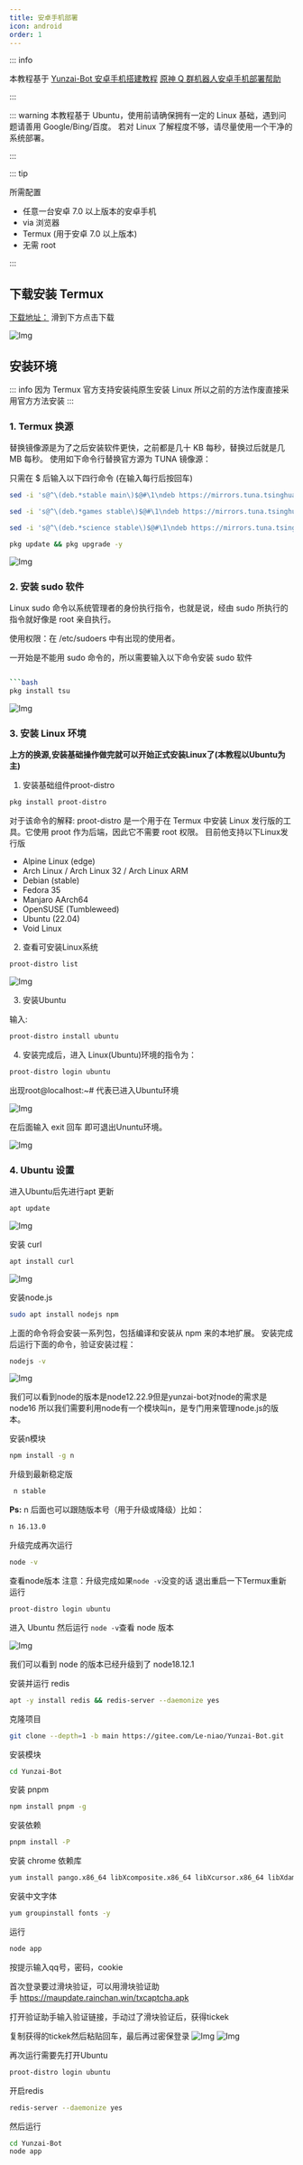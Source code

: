 ```yaml
---
title: 安卓手机部署
icon: android
order: 1
---
```

::: info

本教程基于 [Yunzai-Bot 安卓手机搭建教程](https://www.bilibili.com/read/cv15126105)
[原神 Q 群机器人安卓手机部署帮助](https://www.bilibili.com/read/cv17479494)

:::

::: warning
本教程基于 Ubuntu，使用前请确保拥有一定的 Linux 基础，遇到问题请善用 Google/Bing/百度。
若对 Linux 了解程度不够，请尽量使用一个干净的系统部署。

:::

::: tip

所需配置

- 任意一台安卓 7.0 以上版本的安卓手机
- via 浏览器
- Termux (用于安卓 7.0 以上版本)
- 无需 root

:::

## 下载安装 Termux

[下载地址：](https://f-droid.org/packages/com.termux/)
滑到下方点击下载

![Img](./assets/README.md/img-20221120172054.png)

## 安装环境

::: info
因为 Termux 官方支持安装纯原生安装 Linux 所以之前的方法作废直接采用官方方法安装
:::

### 1. Termux 换源

替换镜像源是为了之后安装软件更快，之前都是几十 KB 每秒，替换过后就是几 MB 每秒。
使用如下命令行替换官方源为 TUNA 镜像源：

只需在 $ 后输入以下四行命令 (在输入每行后按回车)

```bash
sed -i 's@^\(deb.*stable main\)$@#\1\ndeb https://mirrors.tuna.tsinghua.edu.cn/termux/termux-packages-24 stable main@' $PREFIX/etc/apt/sources.list
```

```bash
sed -i 's@^\(deb.*games stable\)$@#\1\ndeb https://mirrors.tuna.tsinghua.edu.cn/termux/game-packages-24 games stable@' $PREFIX/etc/apt/sources.list.d/game.list
```

```bash
sed -i 's@^\(deb.*science stable\)$@#\1\ndeb https://mirrors.tuna.tsinghua.edu.cn/termux/science-packages-24 science stable@' $PREFIX/etc/apt/sources.list.d/science.list
```

```bash
pkg update && pkg upgrade -y
```

![Img](./assets/README.md/img-20221121102748.png)

### 2. 安装 sudo 软件

Linux sudo 命令以系统管理者的身份执行指令，也就是说，经由 sudo 所执行的指令就好像是 root 亲自执行。

使用权限：在 /etc/sudoers 中有出现的使用者。

一开始是不能用 sudo 命令的，所以需要输入以下命令安装 sudo 软件

```bash

```bash
pkg install tsu
```

![Img](./assets/README.md/img-20221121103341.png)

### 3. 安装 Linux 环境

**上方的换源,安装基础操作做完就可以开始正式安装Linux了(本教程以Ubuntu为主)**

1. 安装基础组件proot-distro

```bash
pkg install proot-distro
```

对于该命令的解释:
    proot-distro 是一个用于在 Termux 中安装 Linux 发行版的工具。它使用 proot 作为后端，因此它不需要 root 权限。
    目前他支持以下Linux发行版

- Alpine Linux (edge)
- Arch Linux / Arch Linux 32 / Arch Linux ARM
- Debian (stable)
- Fedora 35
- Manjaro AArch64
- OpenSUSE (Tumbleweed)
- Ubuntu (22.04)
- Void Linux

2. 查看可安装Linux系统

```bash
proot-distro list
```

![Img](./assets/README.md/img-20221121104808.png)

3. 安装Ubuntu

输入:

```bash
proot-distro install ubuntu
```

4. 安装完成后，进入 Linux(Ubuntu)环境的指令为：

```bash
proot-distro login ubuntu
```

出现root@localhost:~# 代表已进入Ubuntu环境

![Img](./assets/README.md/img-20221121110118.jpg)

在后面输入 exit 回车 即可退出Ununtu环境。

![Img](./assets/README.md/img-20221121110204.png)

### 4. Ubuntu 设置

进入Ubuntu后先进行apt 更新

``` bash
apt update
```

![Img](./assets/README.md/img-20221120195145.png)

安装 curl

``` bash
apt install curl
```

![Img](./assets/README.md/img-20221120195231.png)

安装node.js

```bash
sudo apt install nodejs npm
```

上面的命令将会安装一系列包，包括编译和安装从 npm 来的本地扩展。
安装完成后运行下面的命令，验证安装过程：

```bash
nodejs -v
```

![Img](./assets/README.md/img-20221121113102.png)

我们可以看到node的版本是node12.22.9但是yunzai-bot对node的需求是node16
所以我们需要利用node有一个模块叫n，是专门用来管理node.js的版本。

安装n模块

```bash
npm install -g n
```

升级到最新稳定版

```bash
 n stable
```

**Ps:** n 后面也可以跟随版本号（用于升级或降级）比如：  

```bash
n 16.13.0
```

升级完成再次运行

```bash
node -v
```

查看node版本
注意：升级完成如果`node -v`没变的话
退出重启一下Termux重新运行

```bash
proot-distro login ubuntu
```

进入 Ubuntu
然后运行
`node -v`查看 node 版本

![Img](./assets/README.md/img-20221121114634.png)

我们可以看到 node 的版本已经升级到了 node18.12.1

安装并运行 redis

```bash
apt -y install redis && redis-server --daemonize yes
```

克隆项目

```bash
git clone --depth=1 -b main https://gitee.com/Le-niao/Yunzai-Bot.git

```

安装模块

```bash
cd Yunzai-Bot
```

安装 pnpm

```bash
npm install pnpm -g
```

安装依赖

```bash
pnpm install -P
```

安装 chrome 依赖库

```bash
yum install pango.x86_64 libXcomposite.x86_64 libXcursor.x86_64 libXdamage.x86_64 libXext.x86_64 libXi.x86_64 libXtst.x86_64 cups-libs.x86_64 libXScrnSaver.x86_64 libXrandr.x86_64 GConf2.x86_64 alsa-lib.x86_64 atk.x86_64 gtk3.x86_64 -y && yum install libdrm libgbm libxshmfence -y && yum install nss -y && yum update nss -y
```

安装中文字体

```bash
yum groupinstall fonts -y
```

运行

```bash
node app
```

按提示输入qq号，密码，cookie

首次登录要过滑块验证，可以用滑块验证助手 <https://maupdate.rainchan.win/txcaptcha.apk>

打开验证助手输入验证链接，手动过了滑块验证后，获得tickek

复制获得的tickek然后粘贴回车，最后再过密保登录
![Img](./assets/README.md/img-20221121120232.png)
![Img](./assets/README.md/img-20221121120237.png)

再次运行需要先打开Ubuntu

```bash
proot-distro login ubuntu
```

开启redis

```bash
redis-server --daemonize yes
```

然后运行

```bash
cd Yunzai-Bot
node app
```
